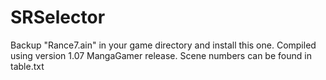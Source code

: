 # SRSelector
Backup "Rance7.ain" in your game directory and install this one.
Compiled using version 1.07 MangaGamer release.
Scene numbers can be found in table.txt
